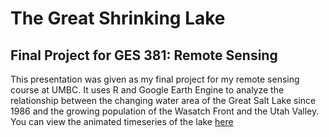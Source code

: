 # The Great Shrinking Lake
## Final Project for GES 381: Remote Sensing

This presentation was given as my final project for my remote sensing course at UMBC. It uses R and Google Earth Engine to analyze the relationship between the changing water area of the Great Salt Lake since 1986 and the growing population of the Wasatch Front and the Utah Valley. You can view the animated timeseries of the lake [here](/381_proj/bin)

<object data="/381_proj/gsl_ppt.pdf" type="application/pdf" width="700px" height="700px"/>

